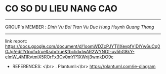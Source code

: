 # CO SO DU LIEU NANG CAO
---
GROUP's MEMBER : 
*Dinh Vu Boi Tran*
*Vu Duc Hung*
*Huynh Quang Thang*

---

link report:
https://docs.google.com/document/d/1oomWDZcPJYTj1XevpfVIDlYw6uCq0GJg/edit?rtpof=true&sd=true&fbclid=IwAR2WYNOt-uv5hG8kY-eImW_4M1RvtmiX5ROrFx3Ov0mYP1XWrij3wmkDO9c

- REFERENCES: <\br>
 . Plantuml:<\br> https://plantuml.com/ie-diagram

